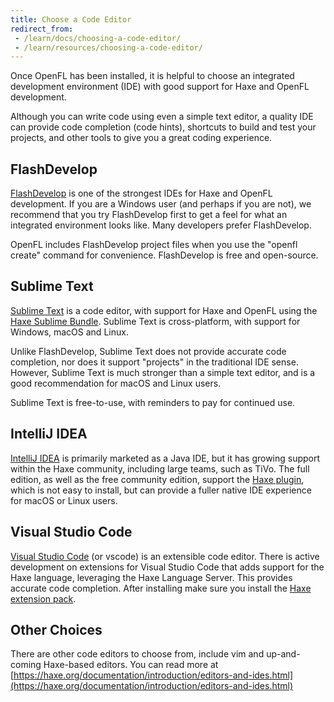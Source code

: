 ```yaml
---
title: Choose a Code Editor
redirect_from:
 - /learn/docs/choosing-a-code-editor/
 - /learn/resources/choosing-a-code-editor/
---
```


Once OpenFL has been installed, it is helpful to choose an integrated development environment (IDE) with good support for Haxe and OpenFL development.

Although you can write code using even a simple text editor, a quality IDE can provide code completion (code hints), shortcuts to build and test your projects, and other tools to give you a great coding experience.

## FlashDevelop

[FlashDevelop](http://www.flashdevelop.org) is one of the strongest IDEs for Haxe and OpenFL development. If you are a Windows user (and perhaps if you are not), we recommend that you try FlashDevelop first to get a feel for what an integrated environment looks like. Many developers prefer FlashDevelop.

OpenFL includes FlashDevelop project files when you use the "openfl create" command for convenience. FlashDevelop is free and open-source.

## Sublime Text

[Sublime Text](https://www.sublimetext.com) is a code editor, with support for Haxe and OpenFL using the [Haxe Sublime Bundle](https://github.com/clemos/haxe-sublime-bundle). Sublime Text is cross-platform, with support for Windows, macOS and Linux.

Unlike FlashDevelop, Sublime Text does not provide accurate code completion, nor does it support "projects" in the traditional IDE sense. However, Sublime Text is much stronger than a simple text editor, and is a good recommendation for macOS and Linux users.

Sublime Text is free-to-use, with reminders to pay for continued use.

## IntelliJ IDEA

[IntelliJ IDEA](https://www.jetbrains.com/idea/) is primarily marketed as a Java IDE, but it has growing support within the Haxe community, including large teams, such as TiVo. The full edition, as well as the free community edition, support the [Haxe plugin](https://plugins.jetbrains.com/plugin/6873?pr=idea), which is not easy to install, but can provide a fuller native IDE experience for macOS or Linux users.

## Visual Studio Code

[Visual Studio Code](https://code.visualstudio.com/) (or vscode) is an extensible code editor. There is active development on extensions for Visual Studio Code that adds support for the Haxe language, leveraging the Haxe Language Server. This provides accurate code completion. After installing make sure you install the [Haxe extension pack](https://marketplace.visualstudio.com/items?itemName=vshaxe.haxe-extension-pack). 

## Other Choices

There are other code editors to choose from, include vim and up-and-coming Haxe-based editors. You can read more at [https://haxe.org/documentation/introduction/editors-and-ides.html](https://haxe.org/documentation/introduction/editors-and-ides.html)
